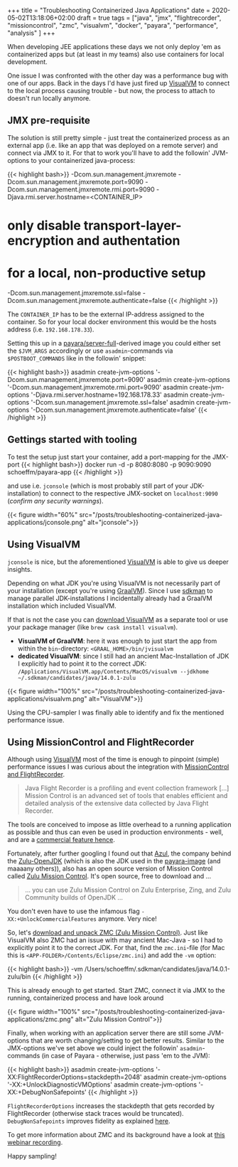 +++
title = "Troubleshooting Containerized Java Applications"
date = 2020-05-02T13:18:06+02:00
draft = true
tags = ["java", "jmx", "flightrecorder", "missioncontrol", "zmc", "visualvm", "docker", "payara", "performance", "analysis" ]
+++

When developing JEE applications these days we not only deploy 'em as containerized apps but (at least in my teams) also use containers for local development. 

One issue I was confronted with the other day was a performance bug with one of our apps. Back in the days I'd have just fired up [VisualVM][visualvm] to connect to the local process causing trouble - but now, the process to attach to doesn't run locally anymore.
<!--more-->
## JMX pre-requisite
The solution is still pretty simple - just treat the containerized process as an external app (i.e. like an app that was deployed on a remote server) and connect via JMX to it.
For that to work you'll have to add the followin' JVM-options to your containerized java-process:

{{< highlight bash>}}
-Dcom.sun.management.jmxremote 
-Dcom.sun.management.jmxremote.port=9090
-Dcom.sun.management.jmxremote.rmi.port=9090
-Djava.rmi.server.hostname=<CONTAINER_IP>
# only disable transport-layer-encryption and authentation
# for a local, non-productive setup
-Dcom.sun.management.jmxremote.ssl=false 
-Dcom.sun.management.jmxremote.authenticate=false 
{{< /highlight >}}

The `CONTAINER_IP` has to be the external IP-address assigned to the container. So for your local docker environment this would be the hosts address (i.e. `192.168.178.33`).

Setting this up in a [payara/server-full][payara-full]-derived image you could either set the `$JVM_ARGS` accordingly or use `asadmin`-commands via `$POSTBOOT_COMMANDS` like in the followin' snippet:

{{< highlight bash>}}
asadmin create-jvm-options '-Dcom.sun.management.jmxremote.port=9090'
asadmin create-jvm-options '-Dcom.sun.management.jmxremote.rmi.port=9090'
asadmin create-jvm-options '-Djava.rmi.server.hostname=192.168.178.33'
asadmin create-jvm-options '-Dcom.sun.management.jmxremote.ssl=false'
asadmin create-jvm-options '-Dcom.sun.management.jmxremote.authenticate=false'
{{< /highlight >}}

## Gettings started with tooling

To test the setup just start your container, add a port-mapping for the JMX-port 
{{< highlight bash>}}
docker run -d -p 8080:8080 -p 9090:9090 schoeffm/payara-app
{{< /highlight >}}

and use i.e. `jconsole` (which is most probably still part of your JDK-installation) to connect to the respective JMX-socket on `localhost:9090` (_confirm any security warnings_).

{{< figure width="60%" src="/posts/troubleshooting-containerized-java-applications/jconsole.png" alt="jconsole">}} 

## Using VisualVM

`jconsole` is nice, but the aforementioned [VisualVM][visualvm] is able to give us deeper insights. 

Depending on what JDK you're using VisualVM is not necessarily part of your installation (except you're using [GraalVM][graalvm]). Since I use [sdkman][sdkman] to manage parallel JDK-installations I incidentally already had a GraalVM installation which included VisualVM. 

If that is not the case you can [download VisualVM][visualvm] as a separate tool or use your package manager (like `brew cask install visualvm`).

* **VisualVM of GraalVM**: here it was enough to just start the app from within the `bin`-directory: `<GRAAL_HOME>/bin/jvisualvm`
* **dedicated VisualVM**: since I still had an ancient Mac-Installation of JDK I explicitly had to point it to the correct JDK: `/Applications/VisualVM.app/Contents/MacOS/visualvm --jdkhome ~/.sdkman/candidates/java/14.0.1-zulu` 

{{< figure width="100%" src="/posts/troubleshooting-containerized-java-applications/visualvm.png" alt="VisualVM">}}

Using the CPU-sampler I was finally able to identify and fix the mentioned performance issue.

## Using MissionControl and FlightRecorder

Although using [VisualVM][visualvm] most of the time is enough to pinpoint (simple) performance issues I was curious about the integration with [MissionControl and FlightRecorder][jmc].

> Java Flight Recorder is a profiling and event collection framework [...] Mission Control is an advanced set of tools 
> that enables efficient and detailed analysis of the extensive data collected by Java Flight Recorder.

The tools are conceived to impose as little overhead to a running application as possible and thus can even be used in production environments - well, and are a [commercial feature hence][jmc-com].

Fortunately, after further googling I found out that [Azul][azul], the company behind the [Zulu-OpenJDK][zulu-jdk] (which is also the JDK used in the [payara-image][payara-full] (and maaaany others)), also has an open source version of Mission Control called [Zulu Mission Control][zmc-download]. It's open source, free to download and ... 

> ... you can use Zulu Mission Control on Zulu Enterprise, Zing, and Zulu Community builds of OpenJDK ...

You don't even have to use the infamous flag `-XX:+UnlockCommercialFeatures` anymore. Very nice!

So, let's [download and unpack ZMC (Zulu Mission Control)][zmc-download]. Just like VisualVM also ZMC had an issue with may ancient Mac-Java - so I had to explicitly point it to the correct JDK. For that, find the `zmc.ini`-file (for Mac this is `<APP-FOLDER>/Contents/Eclipse/zmc.ini`) and add the `-vm` option: 

{{< highlight bash>}}
-vm
/Users/schoeffm/.sdkman/candidates/java/14.0.1-zulu/bin
{{< /highlight >}}

This is already enough to get started. Start ZMC, connect it via JMX to the running, containerized process and have look around

{{< figure width="100%" src="/posts/troubleshooting-containerized-java-applications/zmc.png" alt="Zulu Mission Control">}}

Finally, when working with an application server there are still some JVM-options that are worth changing/setting to get better results. Similar to the JMX-options we've set above we could inject the followin' `asadmin`-commands (in case of Payara - otherwise, just pass 'em to the JVM):

{{< highlight bash>}}
asadmin create-jvm-options '-XX\:FlightRecorderOptions=stackdepth=2048'
asadmin create-jvm-options '-XX\:+UnlockDiagnosticVMOptions'
asadmin create-jvm-options '-XX\:+DebugNonSafepoints'
{{< /highlight >}}

`FlightRecorderOptions` increases the stackdepth that gets recorded by FlightRecorder (otherwise stack traces would be truncated). `DebugNonSafepoints` improves fidelity as explained [here][fidelity].

To get more information about ZMC and its background have a look at [this webinar recording][zmc-video].

Happy sampling!     

[bien-jmx]:https://www.adam-bien.com/roller/abien/entry/how_to_establish_jmx_connection
[zmc-download]:https://www.azul.com/products/zulu-mission-control/
[zmc-video]:https://www.azul.com/presentation/azul-webinar-open-source-flight-recorder-and-mission-control-managing-and-measuring-openjdk-8-performance/
[jmc]:https://www.oracle.com/technetwork/java/javaseproducts/mission-control/index.html
[jmc-com]:https://docs.oracle.com/javacomponents/jmc-5-5/jfr-runtime-guide/about.htm#JFRRT107
[jmc-install]:https://www.oracle.com/technetwork/java/javase/jmc-install-6415206.html
[jmc-download]:http://jdk.java.net/jmc/
[jmc-8-download]:https://adoptopenjdk.net/jmc
[jmc-download-oracle]:https://www.oracle.com/java/technologies/javase-downloads.html
[git-repo]:https://github.com/openjdk/jmc
[visualvm]:https://visualvm.github.io/
[payara-full]:https://hub.docker.com/r/payara/server-full/
[jconsole]:https://openjdk.java.net/tools/svc/jconsole/
[sdkman]:https://sdkman.io/
[graalvm]:https://www.graalvm.org/
[zulu-jdk]:https://www.azul.com/downloads/zulu-community/?architecture=x86-64-bit&package=jdk
[azul]:https://www.azul.com/
[fidelity]:https://docs.oracle.com/javacomponents/jmc-5-5/jfr-runtime-guide/about.htm#JFRRT111